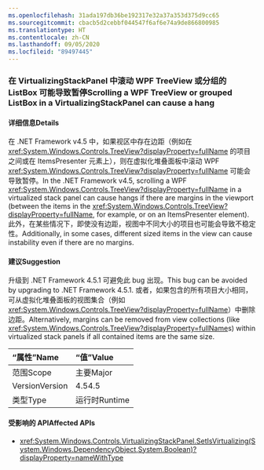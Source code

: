 ```yaml
---
ms.openlocfilehash: 31ada197db36be192317e32a37a353d375d9cc65
ms.sourcegitcommit: cbacb5d2cebbf044547f6af6e74a9de866800985
ms.translationtype: HT
ms.contentlocale: zh-CN
ms.lasthandoff: 09/05/2020
ms.locfileid: "89497445"
---
```

### <a name="scrolling-a-wpf-treeview-or-grouped-listbox-in-a-virtualizingstackpanel-can-cause-a-hang"></a><span data-ttu-id="8a61c-101">在 VirtualizingStackPanel 中滚动 WPF TreeView 或分组的 ListBox 可能导致暂停</span><span class="sxs-lookup"><span data-stu-id="8a61c-101">Scrolling a WPF TreeView or grouped ListBox in a VirtualizingStackPanel can cause a hang</span></span>

#### <a name="details"></a><span data-ttu-id="8a61c-102">详细信息</span><span class="sxs-lookup"><span data-stu-id="8a61c-102">Details</span></span>

<span data-ttu-id="8a61c-103">在 .NET Framework v4.5 中，如果视区中存在边距（例如在 <xref:System.Windows.Controls.TreeView?displayProperty=fullName> 的项目之间或在 ItemsPresenter 元素上），则在虚拟化堆叠面板中滚动 WPF <xref:System.Windows.Controls.TreeView?displayProperty=fullName> 可能会导致暂停。</span><span class="sxs-lookup"><span data-stu-id="8a61c-103">In the .NET Framework v4.5, scrolling a WPF <xref:System.Windows.Controls.TreeView?displayProperty=fullName> in a virtualized stack panel can cause hangs if there are margins in the viewport (between the items in the <xref:System.Windows.Controls.TreeView?displayProperty=fullName>, for example, or on an ItemsPresenter element).</span></span> <span data-ttu-id="8a61c-104">此外，在某些情况下，即使没有边距，视图中不同大小的项目也可能会导致不稳定性。</span><span class="sxs-lookup"><span data-stu-id="8a61c-104">Additionally, in some cases, different sized items in the view can cause instability even if there are no margins.</span></span>

#### <a name="suggestion"></a><span data-ttu-id="8a61c-105">建议</span><span class="sxs-lookup"><span data-stu-id="8a61c-105">Suggestion</span></span>

<span data-ttu-id="8a61c-106">升级到 .NET Framework 4.5.1 可避免此 bug 出现。</span><span class="sxs-lookup"><span data-stu-id="8a61c-106">This bug can be avoided by upgrading to .NET Framework 4.5.1.</span></span> <span data-ttu-id="8a61c-107">或者，如果包含的所有项目大小相同，可从虚拟化堆叠面板的视图集合（例如 <xref:System.Windows.Controls.TreeView?displayProperty=fullName>）中删除边距。</span><span class="sxs-lookup"><span data-stu-id="8a61c-107">Alternatively, margins can be removed from view collections (like <xref:System.Windows.Controls.TreeView?displayProperty=fullName>s) within virtualized stack panels if all contained items are the same size.</span></span>

| <span data-ttu-id="8a61c-108">“属性”</span><span class="sxs-lookup"><span data-stu-id="8a61c-108">Name</span></span>    | <span data-ttu-id="8a61c-109">“值”</span><span class="sxs-lookup"><span data-stu-id="8a61c-109">Value</span></span>       |
|:--------|:------------|
| <span data-ttu-id="8a61c-110">范围</span><span class="sxs-lookup"><span data-stu-id="8a61c-110">Scope</span></span>   |<span data-ttu-id="8a61c-111">主要</span><span class="sxs-lookup"><span data-stu-id="8a61c-111">Major</span></span>|
|<span data-ttu-id="8a61c-112">Version</span><span class="sxs-lookup"><span data-stu-id="8a61c-112">Version</span></span>|<span data-ttu-id="8a61c-113">4.5</span><span class="sxs-lookup"><span data-stu-id="8a61c-113">4.5</span></span>|
|<span data-ttu-id="8a61c-114">类型</span><span class="sxs-lookup"><span data-stu-id="8a61c-114">Type</span></span>|<span data-ttu-id="8a61c-115">运行时</span><span class="sxs-lookup"><span data-stu-id="8a61c-115">Runtime</span></span>|

#### <a name="affected-apis"></a><span data-ttu-id="8a61c-116">受影响的 API</span><span class="sxs-lookup"><span data-stu-id="8a61c-116">Affected APIs</span></span>

- <xref:System.Windows.Controls.VirtualizingStackPanel.SetIsVirtualizing(System.Windows.DependencyObject,System.Boolean)?displayProperty=nameWithType>

<!--

#### Affected APIs

- `M:System.Windows.Controls.VirtualizingStackPanel.SetIsVirtualizing(System.Windows.DependencyObject,System.Boolean)`

-->
